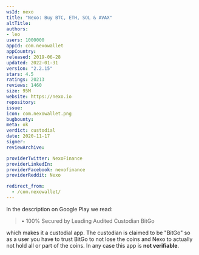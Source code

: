 ```yaml
---
wsId: nexo
title: "Nexo: Buy BTC, ETH, SOL & AVAX"
altTitle: 
authors:
- leo
users: 1000000
appId: com.nexowallet
appCountry: 
released: 2019-06-28
updated: 2022-01-31
version: "2.2.15"
stars: 4.5
ratings: 20213
reviews: 1460
size: 95M
website: https://nexo.io
repository: 
issue: 
icon: com.nexowallet.png
bugbounty: 
meta: ok
verdict: custodial
date: 2020-11-17
signer: 
reviewArchive:

providerTwitter: NexoFinance
providerLinkedIn: 
providerFacebook: nexofinance
providerReddit: Nexo

redirect_from:
  - /com.nexowallet/
---
```


In the description on Google Play we read:

> • 100% Secured by Leading Audited Custodian BitGo

which makes it a custodial app. The custodian is claimed to be "BitGo" so as a
user you have to trust BitGo to not lose the coins and Nexo to actually not hold
all or part of the coins. In any case this app is **not verifiable**.
